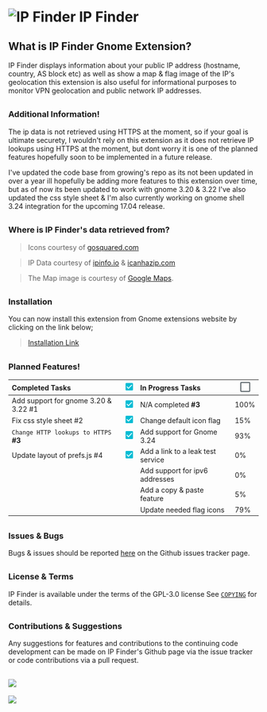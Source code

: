 # ![IP Finder](https://github.com/LinxGem33/IP-Finder/blob/master/screens/ip-address3.png?raw=true) IP Finder

## What is IP Finder Gnome Extension?

IP Finder displays information about your public IP address (hostname, country, AS block etc) as well as show a map & flag image of the IP's geolocation this extension is also useful for informational purposes to monitor VPN geolocation and public network IP addresses.

## 

### Additional Information!

The ip data is not retrieved using HTTPS at the moment, so if your goal is ultimate securety, I wouldn't rely on this extension as it does not retrieve IP lookups using HTTPS at the moment, but dont worry it is one of the planned features hopefully soon to be implemented in a future release.

I've updated the code base from growing's repo as its not been updated in over a year ill hopefully be adding more features to this extension over time, but as of now its been updated to work with gnome 3.20 & 3.22 I've also updated the css style sheet & I'm also currently working on gnome shell 3.24 integration for the upcoming 17.04 release.

## 

### Where is IP Finder's data retrieved from?

> Icons courtesy of [gosquared.com](http://gosquared.com)

> IP Data courtesy of  [ipinfo.io](http://ipinfo.io/) & [icanhazip.com](http://icanhazip.com)

> The Map image is courtesy of [Google Maps](https://www.google.com/maps).

## 

### Installation

You can now install this extension from Gnome extensions website by clicking on the link below; 

> [Installation  Link](https://extensions.gnome.org/extension/1190/ip-finder/)

## 

### Planned Features!


| Completed Tasks | ![](https://github.com/adapta-project/adapta-github-resources/blob/master/images/check-on.png?raw=true)| In Progress Tasks |![](https://github.com/adapta-project/adapta-github-resources/blob/master/images/check-off.png?raw=true)|
| :------------- |--- |:------------- |---|
| Add support for gnome 3.20 & 3.22 #1|![](https://github.com/adapta-project/adapta-github-resources/blob/master/images/check-on.png?raw=true) | N/A completed **#3** |100%
| Fix css style sheet #2|![](https://github.com/adapta-project/adapta-github-resources/blob/master/images/check-on.png?raw=true)  |Change default icon flag |15%
|`Change HTTP lookups to HTTPS` **#3** | ![](https://github.com/adapta-project/adapta-github-resources/blob/master/images/check-on.png?raw=true)|Add support for Gnome 3.24| 93%
|Update layout of prefs.js #4|![](https://github.com/adapta-project/adapta-github-resources/blob/master/images/check-on.png?raw=true) |Add a link to a leak test service|0%
|| |Add support for ipv6 addresses|0%
|| |Add a copy & paste feature |5%
|| |Update needed flag icons |79%


## 

### Issues & Bugs

Bugs & issues should be reported [here](https://github.com/LinxGem33/IP-Finder/issues) on the Github issues tracker page.

## 

### License & Terms

IP Finder is available under the terms of the GPL-3.0 license See [`COPYING`](https://github.com/LinxGem33/IP-Finder/blob/master/COPYING) for details.

## 

### Contributions & Suggestions

Any suggestions for features and contributions to the continuing code development can be made on IP Finder's Github page via the issue tracker or code contributions via a pull request.

## 

![](https://github.com/LinxGem33/IP-Finder/blob/master/screens/dip.png?raw=true)

![](https://github.com/LinxGem33/IP-Finder/blob/master/screens/ipd.png?raw=true) 
